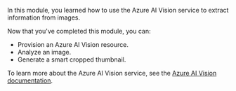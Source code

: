 In this module, you learned how to use the Azure AI Vision service to extract information from images.

Now that you've completed this module, you can:

- Provision an Azure AI Vision resource.
- Analyze an image.
- Generate a smart cropped thumbnail.

To learn more about the Azure AI Vision service, see the [Azure AI Vision documentation](/azure/ai-services/computer-vision/).